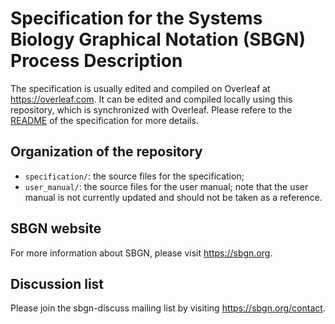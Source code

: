 # Specification for the Systems Biology Graphical Notation (SBGN) Process Description

The specification is usually edited and compiled on Overleaf at https://overleaf.com.
It can be edited and compiled locally using this repository, which is synchronized with Overleaf.
Please refere to the [README](specication/README.md) of the specification for more details.

## Organization of the repository

* `specification/`: the source files for the specification;
* `user_manual/`: the source files for the user manual; note that the user manual is not currently updated and should not be taken as a reference.

## SBGN website

For more information about SBGN, please visit https://sbgn.org.

## Discussion list

Please join the sbgn-discuss mailing list by visiting https://sbgn.org/contact.

